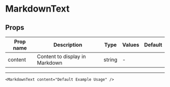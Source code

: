 # MarkdownText

## Props

| Prop name | Description                    | Type   | Values | Default |
| --------- | ------------------------------ | ------ | ------ | ------- |
| content   | Content to display in Markdown | string | -      |         |

---

```vue live
<MarkdownText content="Default Example Usage" />
```
